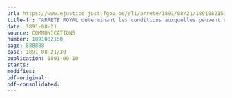 ```yaml
---
url: https://www.ejustice.just.fgov.be/eli/arrete/1891/08/21/1891082150/justel
title-fr: "ARRETE ROYAL déterminant les conditions auxquelles peuvent être accordées les autorisations de bâtir et de planter le long des c hemins de fer"
date: 1891-08-21
source: COMMUNICATIONS
number: 1891082150
page: 888888
case: 1891-08-21/30
publication: 1891-09-10
starts:
modifies:
pdf-original:
pdf-consolidated:
---
```


